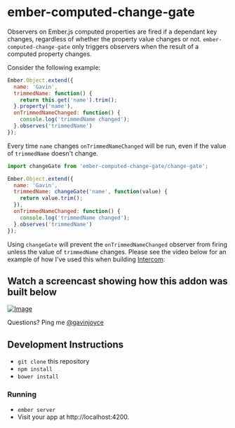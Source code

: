 # ember-computed-change-gate

Observers on Ember.js computed properties are fired if a dependant key changes, regardless of whether the property value changes or not. `ember-computed-change-gate` only triggers observers when the result of a computed property changes.

Consider the following example:

```javascript
Ember.Object.extend({
  name: 'Gavin',
  trimmedName: function() {
    return this.get('name').trim();
  }.property('name'),
  onTrimmedNameChanged: function() {
    console.log('trimmedName changed');
  }.observes('trimmedName')
});
```

Every time `name` changes `onTrimmedNameChanged` will be run, even if the value of `trimmedName` doesn't change.

```javascript
import changeGate from 'ember-computed-change-gate/change-gate';

Ember.Object.extend({
  name: 'Gavin',
  trimmedName: changeGate('name', function(value) {
    return value.trim();
  }),
  onTrimmedNameChanged: function() {
    console.log('trimmedName changed');
  }.observes('trimmedName')
});
```

Using `changeGate` will prevent the `onTrimmedNameChanged` observer from firing unless the value of `trimmedName` changes. Please see the video below for an example of how I've used this when building [Intercom](https://www.intercom.io/):

## Watch a screencast showing how this addon was built below

[![Image](https://cloud.githubusercontent.com/assets/2526/4349867/d399b15e-41c9-11e4-8319-43c2e06186aa.png)](https://www.youtube.com/watch?v=PDgvMAyA8ic)

Questions? Ping me [@gavinjoyce](https://twitter.com/gavinjoyce)

## Development Instructions

* `git clone` this repository
* `npm install`
* `bower install`

### Running

* `ember server`
* Visit your app at http://localhost:4200.
